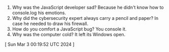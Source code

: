  
1. Why was the JavaScript developer sad? Because he didn't know how to console.log his emotions.
2. Why did the cybersecurity expert always carry a pencil and paper? In case he needed to draw his firewall.
3. How do you comfort a JavaScript bug? You console it.
4. Why was the computer cold? It left its Windows open.
 
[ 
Sun Mar  3 00:19:52 UTC 2024
 ]
